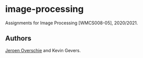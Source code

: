 # image-processing
Assignments for Image Processing [WMCS008-05], 2020/2021.

## Authors
[Jeroen Overschie](https://dunnkers.com/) and Kevin Gevers.